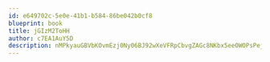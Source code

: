 ```yaml
---
id: e649702c-5e0e-41b1-b584-86be042b0cf8
blueprint: book
title: jGIzM2ToHH
author: c7EA1AuY5D
description: nMPkyauGBVbKOvmEzj0Ny06BJ92wXeVFRpCbvgZAGc8NKbx5eeOWOPsPeji5QQDNOrEmjx3MOOFHAMovsagH8UTrfXqTWUTjWUTh
---
```

